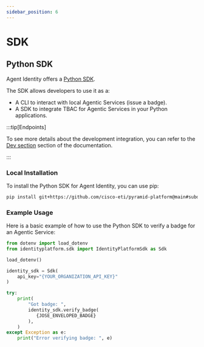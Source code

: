 ```yaml
---
sidebar_position: 6
---
```


# SDK

## Python SDK

Agent Identity offers a [Python SDK](https://github.com/cisco-eti/identity-platform/tree/main/sdk/python).

The SDK allows developers to use it as a:

- A CLI to interact with local Agentic Services (issue a badge).
- A SDK to integrate TBAC for Agentic Services in your Python applications.

:::tip[Endpoints]

To see more details about the development integration, you can refer to the [Dev section](/docs/dev) section of the documentation.

:::

### Local Installation

To install the Python SDK for Agent Identity, you can use pip:

```bash
pip install git+https://github.com/cisco-eti/pyramid-platform@main#subdirectory=sdk/python
```

### Example Usage

Here is a basic example of how to use the Python SDK to verify a badge for an Agentic Service:

```python
from dotenv import load_dotenv
from identityplatform.sdk import IdentityPlatformSdk as Sdk

load_dotenv()

identity_sdk = Sdk(
    api_key="{YOUR_ORGANIZATION_API_KEY}"
)

try:
    print(
        "Got badge: ",
        identity_sdk.verify_badge(
           {JOSE_ENVELOPED_BADGE}
        ),
    )
except Exception as e:
    print("Error verifying badge: ", e)

```

